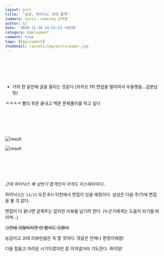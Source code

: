 ```yaml
---
layout: post
title:  "삼성, 하이닉스 코테 합격"
summary: hynix, samsung 코테합
author: GJ
date: '2020-11-10 14:22:23 +0530'
category: Employment
comment: true
tags: [Employment]
thumbnail: /assets/img/posts/paper.jpg
---
```


#  　

* 거의 한 달만에 글을 올리는 것같다.(카카오 1차 면접을 떨어져서 우울햇음...갑분남탓)

ㅋㅋㅋㅋ 빨리 취준 끝내고 백준 문제풀이를 하고 싶다

#  　

![result](https://drive.google.com/uc?export=view&id=1PRSmfKLJ8nfcuRXD4ByzV2LQHWRWwECB)

![result](https://drive.google.com/uc?export=view&id=1Hb8U4Sj6uk7iYRn4zeWFPOdKrhm7OTfE)


#  　

*근데 하이닉스 왜 상반기 합격인지 아직도 미스테리이다...*

하이닉스는 `11/13` 오전 8시 이천에서 면접이 있을 예정이다. 삼성은 다음 주(?)에 면접을 볼 것 같다.

면접이 다 끝나면 글재주는 없지만 리뷰를 남기려 한다. (누군가에게는 도움이 되기를 바라며...)

~~그런데 귀찮아지면 안 할지도 모른다~~ 

농담이고 코테 리뷰만큼은 꼭 할 것이다. 댓글은 언제나 환영이에염!

다들 힘들고 어려운 시기이겠지만 잘 이겨낼거라 기도한다. 화이팅!
